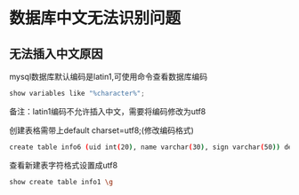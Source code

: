 # 数据库中文无法识别问题

## 无法插入中文原因

mysql数据库默认编码是latin1,可使用命令查看数据库编码

```python
show variables like "%character%";
```

备注：latin1编码不允许插入中文，需要将编码修改为utf8

创建表格需带上default charset=utf8;(修改编码格式)

```bash
create table info6 (uid int(20), name varchar(30), sign varchar(50)) default charset=utf8;
```

查看新建表字符格式设置成utf8

```bash
show create table info1 \g
```

